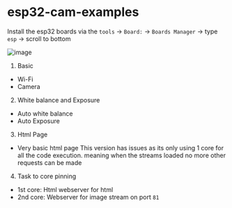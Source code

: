 # esp32-cam-examples

Install the esp32 boards via the `tools` -> `Board:` -> `Boards Manager` -> type `esp` -> scroll to bottom

![image](https://github.com/user-attachments/assets/87c17cc3-5ce7-48cc-9297-aeeb13e80eab)


1. Basic
- Wi-Fi
- Camera

2. White balance and Exposure
- Auto white balance
- Auto Exposure

3. Html Page
- Very basic html page
This version has issues as its only using 1 core for all the code execution. meaning when the streams loaded no more other requests can be made

4. Task to core pinning
- 1st core: Html webserver for html
- 2nd core: Webserver for image stream on port `81`
